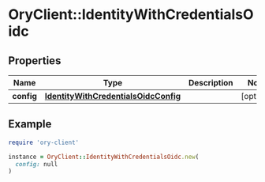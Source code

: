 # OryClient::IdentityWithCredentialsOidc

## Properties

| Name | Type | Description | Notes |
| ---- | ---- | ----------- | ----- |
| **config** | [**IdentityWithCredentialsOidcConfig**](IdentityWithCredentialsOidcConfig.md) |  | [optional] |

## Example

```ruby
require 'ory-client'

instance = OryClient::IdentityWithCredentialsOidc.new(
  config: null
)
```

